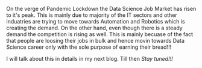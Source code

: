 On the verge of Pandemic Lockdown the Data Science Job Market has risen to it's peak. This is mainly due to majority of the IT sectors and other induatries are trying to move towards
Automation and Robotics which is creating the demand. 
On the other hand, even though there is a steady demand the competition is rising as well. This is mainly becuase of the fact that people are loosing their jobs in bulk and hence movin towards Data Science career 
only with the sole purpose of earning their bread!!!

I will talk about this in details in my next blog.
Till then *Stay tuned!!!*
